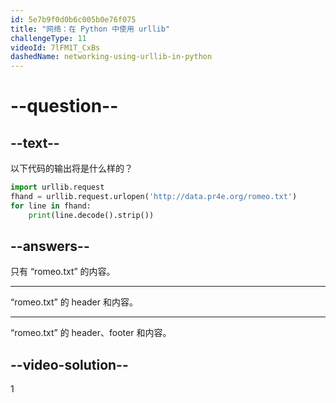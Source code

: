 ```yaml
---
id: 5e7b9f0d0b6c005b0e76f075
title: "网络：在 Python 中使用 urllib"
challengeType: 11
videoId: 7lFM1T_CxBs
dashedName: networking-using-urllib-in-python
---
```


# --question--

## --text--

以下代码的输出将是什么样的？

```python
import urllib.request
fhand = urllib.request.urlopen('http://data.pr4e.org/romeo.txt')
for line in fhand:
    print(line.decode().strip())
```

## --answers--

只有 “romeo.txt” 的内容。

---

“romeo.txt” 的 header 和内容。

---

“romeo.txt” 的 header、footer 和内容。

## --video-solution--

1
